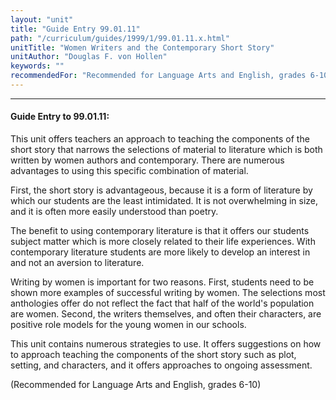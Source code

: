 ```yaml
---
layout: "unit"
title: "Guide Entry 99.01.11"
path: "/curriculum/guides/1999/1/99.01.11.x.html"
unitTitle: "Women Writers and the Contemporary Short Story"
unitAuthor: "Douglas F. von Hollen"
keywords: ""
recommendedFor: "Recommended for Language Arts and English, grades 6-10."
---
```

<body>
<hr/>
<h4>
Guide Entry to 99.01.11:
</h4>
<p>This unit offers teachers an approach to teaching the components of the short story that narrows the selections of material to literature which is both written by women authors and contemporary.  There are numerous advantages to using this specific combination of material.</p>
<p>
First, the short story is advantageous, because it is a form of literature by which our students are the least intimidated.  It is not overwhelming in size, and it is often more easily understood than poetry.
</p>
<p>
The benefit to using contemporary literature is that it offers our students subject matter which is more closely related to their life experiences. With contemporary literature students are more likely to develop an interest in and not an aversion to literature.
</p>
<p>
Writing by women is important for two reasons.  First, students need to be shown more examples of successful writing by women.  The selections most anthologies offer do not reflect the fact that half of the world's population are women. Second, the writers themselves, and often their characters, are positive role models for the young women in our schools.
</p>
<p>
This unit contains numerous strategies to use.  It offers suggestions on how to approach teaching the components of the short story such as plot, setting, and characters, and it offers approaches to ongoing assessment.
</p>
<p>
(Recommended for Language Arts and English, grades 6-10)
</p>
</body>
